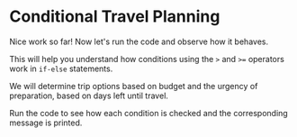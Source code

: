 # Conditional Travel Planning

Nice work so far! Now let's run the code and observe how it behaves.

This will help you understand how conditions using the `>` and `>=` operators work in `if-else` statements.

We will determine trip options based on budget and the urgency of preparation, based on days left until travel.

Run the code to see how each condition is checked and the corresponding message is printed.